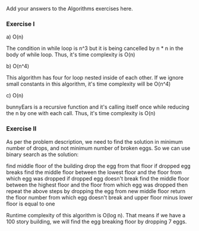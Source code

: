 Add your answers to the Algorithms exercises here.

### Exercise I

a) O(n)

The condition in while loop is n^3 but it is being cancelled by n * n in the body of while loop. Thus, it's time complexity is O(n) 

b) O(n^4)

This algorithm has four for loop nested inside of each other. If we ignore small constants in this algorithm, it's time complexity will be O(n^4)

c) O(n)

bunnyEars is a recursive function and it's calling itself once while reducing the n by one with each call. Thus, it's time complexity is O(n)

### Exercise II

As per the problem description, we need to find the solution in minimum number of drops, and not minimum number of broken eggs. So we can use binary search as the solution:

find middle floor of the building
drop the egg from that floor
if dropped egg breaks
    find the middle floor between the lowest floor and the floor from which egg was dropped
if dropped egg doesn't break
    find the middle floor between the highest floor and the floor from which egg was dropped
then repeat the above steps by dropping the egg from new middle floor
return the floor number from which egg doesn't break and upper floor minus lower floor is equal to one

Runtime complexity of this algorithm is O(log n). That means if we have a 100 story building, we will find the egg breaking floor by dropping 7 eggs.